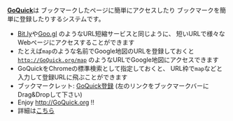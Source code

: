 <a href="http://GoQuick.com/"><b>GoQuick</b></a>は
ブックマークしたページに簡単にアクセスしたり
ブックマークを簡単に登録したりするシステムです。

<ul>
  <li><a href="https://bitly.com/">Bit.ly</a>や<a href="https://goo.gl/">Goo.gl</a>
    のようなURL短縮サービスと同じように、
    短いURLで様々なWebページにアクセスすることができます
  </li>
  <li>たとえば<code>map</code>のような名前でGoogle地図のURLを登録しておくと
    <a href="http://GoQuick.org/map"><code>http://GoQuick.org/map</code></a>
    のようなURLでGoogle地図にアクセスできます
  </li>
  <li>
    GoQuickをChromeの標準検索として指定しておくと、
    URL枠で<code>map</code>などと入力して登録URLに飛ぶことができます
  </li>
  <li>
   ブックマークレット:
   <a href="javascript:(function(){var%20w=window.open();var%20desc=window.getSelection();if(desc=='')desc=document.title;var%20url=document.location.href;w.location.href='http://GoQuick.org/_edit?longname='+escape(url)+'&description='+encodeURIComponent(desc);})()">GoQuick登録</a> (左のリンクをブックマークバーにDrag&Dropして下さい)
  </li>
  <li>
    Enjoy <a href="http://GoQuick.org/">http://GoQuick.org</a> !!
  </li>
  <li>詳細は<a href="https://scrapbox.io/GoQuick">こちら</a></li>
</ul>

<!-- Heroku-18 stack に変更 -->
